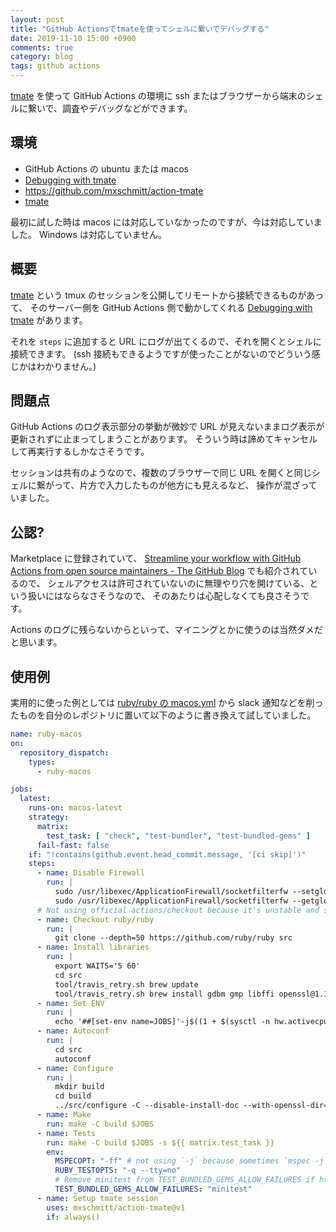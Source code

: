```yaml
---
layout: post
title: "GitHub Actionsでtmateを使ってシェルに繋いでデバッグする"
date: 2019-11-10 15:00 +0900
comments: true
category: blog
tags: github actions
---
```

[tmate](https://tmate.io/) を使って GitHub Actions の環境に ssh またはブラウザーから端末のシェルに繋いで、調査やデバッグなどができます。

<!--more-->

## 環境

- GitHub Actions の ubuntu または macos
- [Debugging with tmate](https://github.com/marketplace/actions/debugging-with-tmate)
- <https://github.com/mxschmitt/action-tmate>
- [tmate](https://tmate.io/)

最初に試した時は macos には対応していなかったのですが、今は対応していました。 Windows は対応していません。

## 概要

[tmate](https://tmate.io/) という tmux のセッションを公開してリモートから接続できるものがあって、
そのサーバー側を GitHub Actions 側で動かしてくれる [Debugging with tmate](https://github.com/marketplace/actions/debugging-with-tmate) があります。

それを `steps` に追加すると URL にログが出てくるので、それを開くとシェルに接続できます。
(ssh 接続もできるようですが使ったことがないのでどういう感じかはわかりません。)

## 問題点

GitHub Actions のログ表示部分の挙動が微妙で URL が見えないままログ表示が更新されずに止まってしまうことがあります。
そういう時は諦めてキャンセルして再実行するしかなさそうです。

セッションは共有のようなので、複数のブラウザーで同じ URL を開くと同じシェルに繋がって、片方で入力したものが他方にも見えるなど、
操作が混ざっていました。

## 公認?

Marketplace に登録されていて、
[Streamline your workflow with GitHub Actions from open source maintainers - The GitHub Blog](https://github.blog/2019-10-08-github-actions-from-open-source-maintainers/)
でも紹介されているので、
シェルアクセスは許可されていないのに無理やり穴を開けている、という扱いにはならなさそうなので、
そのあたりは心配しなくても良さそうです。

Actions のログに残らないからといって、マイニングとかに使うのは当然ダメだと思います。

## 使用例

実用的に使った例としては
[ruby/ruby の macos.yml](https://github.com/ruby/ruby/blob/4570284ce14c9f00114039e9b619584a8cad6a50/.github/workflows/macos.yml)
から slack 通知などを削ったものを自分のレポジトリに置いて以下のように書き換えて試していました。

```yaml
name: ruby-macos
on:
  repository_dispatch:
    types:
      - ruby-macos

jobs:
  latest:
    runs-on: macos-latest
    strategy:
      matrix:
        test_task: [ "check", "test-bundler", "test-bundled-gems" ]
      fail-fast: false
    if: "!contains(github.event.head_commit.message, '[ci skip]')"
    steps:
      - name: Disable Firewall
        run: |
          sudo /usr/libexec/ApplicationFirewall/socketfilterfw --setglobalstate off
          sudo /usr/libexec/ApplicationFirewall/socketfilterfw --getglobalstate
      # Not using official actions/checkout because it's unstable and sometimes doesn't work for a fork.
      - name: Checkout ruby/ruby
        run: |
          git clone --depth=50 https://github.com/ruby/ruby src
      - name: Install libraries
        run: |
          export WAITS='5 60'
          cd src
          tool/travis_retry.sh brew update
          tool/travis_retry.sh brew install gdbm gmp libffi openssl@1.1 zlib autoconf automake libtool readline
      - name: Set ENV
        run: |
          echo '##[set-env name=JOBS]'-j$((1 + $(sysctl -n hw.activecpu)))
      - name: Autoconf
        run: |
          cd src
          autoconf
      - name: Configure
        run: |
          mkdir build
          cd build
          ../src/configure -C --disable-install-doc --with-openssl-dir=$(brew --prefix openssl@1.1) --with-readline-dir=$(brew --prefix readline)
      - name: Make
        run: make -C build $JOBS
      - name: Tests
        run: make -C build $JOBS -s ${{ matrix.test_task }}
        env:
          MSPECOPT: "-ff" # not using `-j` because sometimes `mspec -j` silently dies
          RUBY_TESTOPTS: "-q --tty=no"
          # Remove minitest from TEST_BUNDLED_GEMS_ALLOW_FAILURES if https://github.com/seattlerb/minitest/pull/798 is resolved
          TEST_BUNDLED_GEMS_ALLOW_FAILURES: "minitest"
      - name: Setup tmate session
        uses: mxschmitt/action-tmate@v1
        if: always()
```
